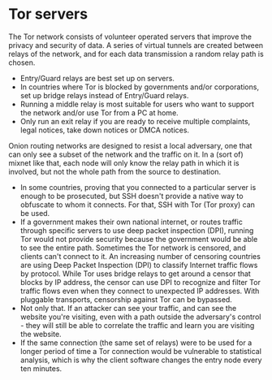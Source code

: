 # Tor servers

The Tor network consists of volunteer operated servers that improve the privacy and security of data. A series of virtual tunnels are created between relays of the network, and for each data transmission a random relay path is chosen. 

* Entry/Guard relays are best set up on servers.
* In countries where Tor is blocked by governments and/or corporations, set up bridge relays instead of Entry/Guard relays.
* Running a middle relay is most suitable for users who want to support the network and/or use Tor from a PC at home.
* Only run an exit relay if you are ready to receive multiple complaints, legal notices, take down notices or DMCA notices.

Onion routing networks are designed to resist a local adversary, one that can only see a subset of the network and the traffic on it. In a (sort of) mixnet like that, each node will only know the relay path in which it is involved, but not the whole path from the source to destination.

* In some countries, proving that you connected to a particular server is enough to be prosecuted, but SSH doesn't provide a native way to obfuscate to whom it connects. For that, SSH with Tor (Tor proxy) can be used.
* If a government makes their own national internet, or routes traffic through specific servers to use deep packet inspection (DPI), running Tor would not provide security because the government would be able to see the entire path. Sometimes the Tor network is censored, and clients can't connect to it. An increasing number of censoring countries are using Deep Packet Inspection (DPI) to classify Internet traffic flows by protocol. While Tor uses bridge relays to get around a censor that blocks by IP address, the censor can use DPI to recognize and filter Tor traffic flows even when they connect to unexpected IP addresses. With pluggable transports, censorship against Tor can be bypassed.
* Not only that. If an attacker can see your traffic, and can see the website you're visiting, even with a path outside the adversary's control - they will still be able to correlate the traffic and learn you are visiting the website.
* If the same connection (the same set of relays) were to be used for a longer period of time a Tor connection would be vulnerable to statistical analysis, which is why the client software changes the entry node every ten minutes.


